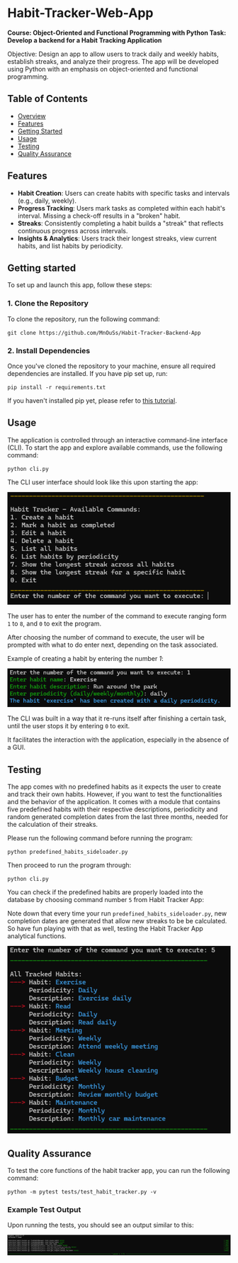 # Habit-Tracker-Web-App
**Course: Object-Oriented and Functional Programming with Python Task: Develop a backend for a Habit Tracking Application**

Objective: Design an app to allow users to track daily and weekly habits, establish streaks, and analyze their progress. The app will be developed using Python with an emphasis on object-oriented and functional programming.

## Table of Contents
- [Overview](#what-is-it)
- [Features](#features)
- [Getting Started](#getting-started)
- [Usage](#usage)
- [Testing](#testing)
- [Quality Assurance](#quality-assurance)

## Features
- **Habit Creation**: Users can create habits with specific tasks and intervals (e.g., daily, weekly).
- **Progress Tracking**: Users mark tasks as completed within each habit's interval. Missing a check-off results in a "broken" habit.
- **Streaks**: Consistently completing a habit builds a "streak" that reflects continuous progress across intervals.
- **Insights & Analytics**: Users track their longest streaks, view current habits, and list habits by periodicity.

## Getting started
To set up and launch this app, follow these steps:

### 1. Clone the Repository

To clone the repository, run the following command:

```shell
git clone https://github.com/MnOuSs/Habit-Tracker-Backend-App
```

### 2. Install Dependencies

Once you've cloned the repository to your machine, ensure all required dependencies are installed. If you have pip set up, run:

```shell
pip install -r requirements.txt
``` 
If you haven't installed pip yet, please refer to [this tutorial](https://python.land/virtual-environments/installing-packages-with-pip).

## Usage

The application is controlled through an interactive command-line interface (CLI). To start the app and explore available commands, use the following command:

```shell
python cli.py
``` 

The CLI user interface should look like this upon starting the app:

![CLI User Interface](images/cli_interface.png)

The user has to enter the number of the command to execute ranging form `1` to `8`, and `0` to exit the program.

After choosing the number of command to execute, the user will be prompted with what to do enter next, depending on the task associated.

Example of creating a habit by entering the number *1*:

![Creating a habit](images/creating_a_habit.png)

The CLI was built in a way that it re-runs itself after finishing a certain task, until the user stops it by entering `0`  to exit.

It facilitates the interaction with the application, especially in the absence of a GUI.

## Testing

The app comes with no predefined habits as it expects the user to create and track their own habits. However, if you want to test the functionalities and the behavior of the application. It comes with a module that contains five predefined habits with their respective descriptions, periodicity and random generated completion dates from the last three months, needed for the calculation of their streaks.

Please run  the following command before running the program:

```shell
python predefined_habits_sideloader.py
```

Then proceed to run the program through:

```shell
python cli.py
```

You can check if the predefined habits are properly loaded into the database by choosing command number `5` from Habit Tracker App:

Note down that every time your run `predefined_habits_sideloader.py`, new completion dates are generated that allow new streaks to be be calculated. So have fun playing with that as well, testing the Habit Tracker App analytical functions.

![List of Side-loaded Habits](images/list_habits.png)

## Quality Assurance

To test the core functions of the habit tracker app, you can run the following command:

```shell
python -m pytest tests/test_habit_tracker.py -v
```

### Example Test Output
Upon running the tests, you should see an output similar to this:

![Unit Test](images/unit_test.png)